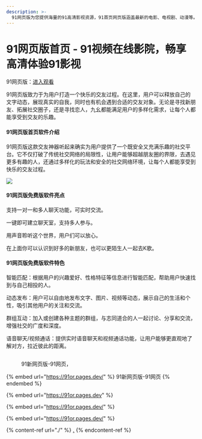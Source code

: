 ```yaml
---
description: >-
  91网页版为您提供海量的91高清影视资源，91首页网页版涵盖最新的电影、电视剧、动漫等。无需注册，随时随地的去享受极速播放与纯净观影体验。并且智能推荐系统助您发现更多精彩的91内容，让您的观影之旅更加舒适与便捷。
---
```


# 91网页版首页 - 91视频在线影院，畅享高清体验91影视

91网页版：[进入观看](https://91db.pages.dev/)



91网页版致力于为用户打造一个快乐的交友过程。在这里，用户可以释放自己的文字动态，展现真实的自我，同时也有机会遇到合适的交友对象。无论是寻找新朋友、拓展社交圈子，还是寻找恋人，九幺都能满足用户的多样化需求，让每个人都能享受到交友的乐趣。

#### 91网页版首页软件介绍

91网页版这款交友神器听起来确实为用户提供了一个既安全又充满乐趣的社交平台。它不仅打破了传统社交网络的局限性，让用户能够超越朋友圈的界限，去遇见更多有趣的人，还通过多样化的玩法和安全的社交网络环境，让每个人都能享受到快乐的交友过程。

![](https://syimg.3dmgame.com/uploadimg/img/2024/0703/1719971838702782.png)

#### 91网页版免费版软件亮点

支持一对一和多人聊天功能，可实时交流。

一键即可建立聊天室，支持多人参与。

用声音聆听这个世界，用户们可以放心。

在上面你可以认识到好多的新朋友，也可以更陌生人一起去K歌。

#### 91网页版免费版软件特色

智能匹配：根据用户的兴趣爱好、性格特征等信息进行智能匹配，帮助用户快速找到与自己相投的人。

动态发布：用户可以自由地发布文字、图片、视频等动态，展示自己的生活和个性，吸引其他用户的关注和交流。

群组互动：加入或创建各种主题的群组，与志同道合的人一起讨论、分享和交流，增强社交的广度和深度。

语音聊天/视频通话：提供实时语音聊天和视频通话功能，让用户能够更直观地了解对方，拉近彼此的距离。



<figure><img src="https://91cc.pages.dev/player/statics/picture/favicon.ico" alt=""><figcaption><p>91新网页版-91网页，</p></figcaption></figure>

{% embed url="https://91or.pages.dev/" %}
91新网页版-91网页
{% endembed %}



{% embed url="https://91or.pages.dev" %}



{% embed url="https://91or.pages.dev/" %}



{% embed url="https://91or.pages.dev/" %}



{% content-ref url="./" %}
[.](./)
{% endcontent-ref %}
